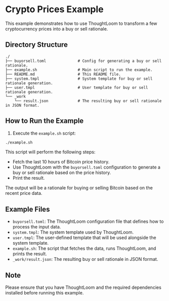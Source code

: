 # Crypto Prices Example

This example demonstrates how to use ThoughtLoom to transform a few cryptocurrency prices into a buy or sell rationale.

## Directory Structure

```
./
├── buyorsell.toml              # Config for generating a buy or sell rationale.
├── example.sh                  # Main script to run the example.
├── README.md                   # This README file.
├── system.tmpl                 # System template for buy or sell rationale generation.
├── user.tmpl                   # User template for buy or sell rationale generation.
└── _work
    └── result.json             # The resulting buy or sell rationale in JSON format.
```

## How to Run the Example

1. Execute the `example.sh` script:

```bash
./example.sh
```

This script will perform the following steps:

- Fetch the last 10 hours of Bitcoin price history.
- Use ThoughtLoom with the `buyorsell.toml` configuration to generate a buy or sell rationale based on the price history.
- Print the result.

The output will be a rationale for buying or selling Bitcoin based on the recent price data.

## Example Files

- `buyorsell.toml`: The ThoughtLoom configuration file that defines how to process the input data.
- `system.tmpl`: The system template used by ThoughtLoom.
- `user.tmpl`: The user-defined template that will be used alongside the system template.
- `example.sh`: The script that fetches the data, runs ThoughtLoom, and prints the result.
- `_work/result.json`: The resulting buy or sell rationale in JSON format.

## Note

Please ensure that you have ThoughtLoom and the required dependencies installed before running this example.
